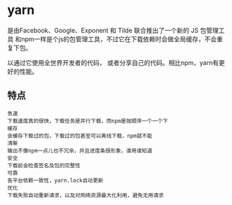 # yarn

是由Facebook、Google、Exponent 和 Tilde 联合推出了一个新的 JS 包管理工具 
和npm一样是个js的包管理工具，不过它在下载依赖时会做全局缓存，不会重复下包。

以通过它使用全世界开发者的代码， 或者分享自己的代码。相比npm，yarn有更好的性能。

## 特点
```text
急速
下载速度真的很快，下载任务是并行下载，而npm是按顺序一个一个下
缓存
会缓存下载过的包，下载过的包甚至可以离线下载，npm就不能
清晰
输出不像npm一点儿也不冗余，并且进度条很形象，谁用谁知道
安全
下载前会检查签名及包的完整性
可靠
各平台依赖一致性，yarn.lock自动更新
优化
下载失败自动重新请求，以及对网络资源最大化利用，避免无用请求
```

